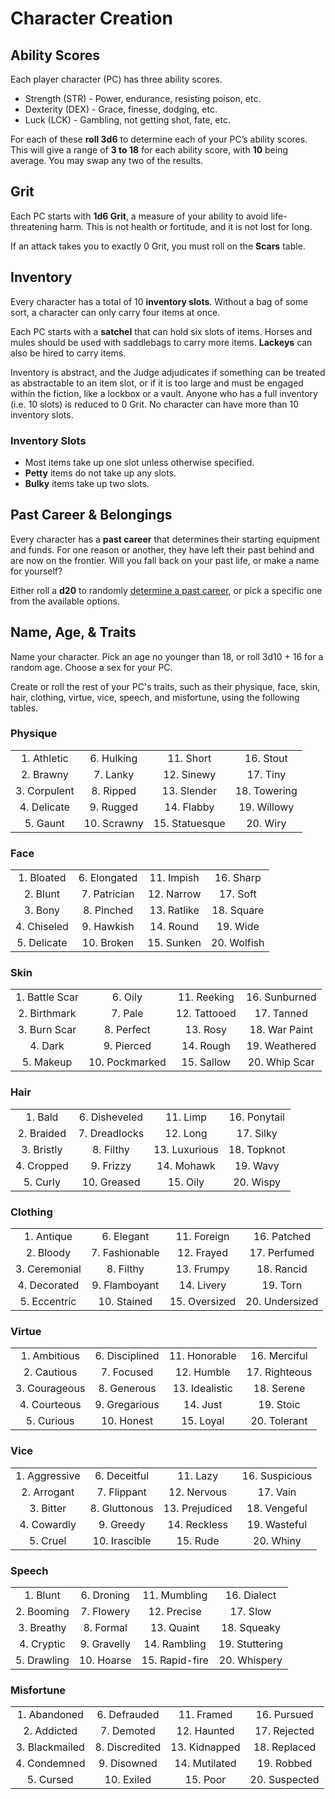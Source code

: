 # Character Creation
## Ability Scores
Each player character (PC) has three ability scores.
- Strength (STR) - Power, endurance, resisting poison, etc.
- Dexterity (DEX) - Grace, finesse, dodging, etc.
- Luck (LCK) - Gambling, not getting shot, fate, etc.

For each of these **roll 3d6** to determine each of your PC’s ability scores. This will give a range of **3 to 18** for each ability score, with **10** being average. You may swap any two of the results.
## Grit
Each PC starts with **1d6 Grit**, a measure of your ability to avoid life-threatening harm. This is not health or fortitude, and it is not lost for long.

If an attack takes you to exactly 0 Grit, you must roll on the **Scars** table.
## Inventory
Every character has a total of 10 **inventory slots**. Without a bag of some sort, a character can only carry four items at once.

Each PC starts with a **satchel** that can hold six slots of items. Horses and mules should be used with saddlebags to carry more items. **Lackeys** can also be hired to carry items.

Inventory is abstract, and the Judge adjudicates if something can be treated as abstractable to an item slot, or if it is too large and must be engaged within the fiction, like a lockbox or a vault. Anyone who has a full inventory (i.e. 10 slots) is reduced to 0 Grit. No character can have more than 10 inventory slots.
### Inventory Slots
- Most items take up one slot unless otherwise specified.
- **Petty** items do not take up any slots.
- **Bulky** items take up two slots.

## Past Career & Belongings
Every character has a **past career** that determines their starting equipment and funds. For one reason or another, they have left their past behind and are now on the frontier. Will you fall back on your past life, or make a name for yourself?

Either roll a **d20** to randomly [determine a past career](past-careers.md), or pick a specific one from the available options.
## Name, Age, & Traits
Name your character. Pick an age no younger than 18, or roll 3d10 + 16 for a random age. Choose a sex for your PC.

Create or roll the rest of your PC's traits, such as their physique, face, skin, hair, clothing, virtue, vice, speech, and misfortune, using the following tables.
### Physique
|              |             |                |              |
| :----------: | :---------: | :------------: | :----------: |
| 1. Athletic  | 6. Hulking  |   11. Short    |  16. Stout   |
|  2. Brawny   |  7. Lanky   |   12. Sinewy   |   17. Tiny   |
| 3. Corpulent |  8. Ripped  |  13. Slender   | 18. Towering |
| 4. Delicate  |  9. Rugged  |   14. Flabby   | 19. Willowy  |
|   5. Gaunt   | 10. Scrawny | 15. Statuesque |   20. Wiry   |
### Face
|             |              |             |             |
| :---------: | :----------: | :---------: | :---------: |
| 1. Bloated  | 6. Elongated | 11. Impish  |  16. Sharp  |
|  2. Blunt   | 7. Patrician | 12. Narrow  |  17. Soft   |
|   3. Bony   |  8. Pinched  | 13. Ratlike | 18. Square  |
| 4. Chiseled |  9. Hawkish  |  14. Round  |  19. Wide   |
| 5. Delicate |  10. Broken  | 15. Sunken  | 20. Wolfish |
### Skin
|                |                |              |               |
| :------------: | :------------: | :----------: | :-----------: |
| 1. Battle Scar |    6. Oily     | 11. Reeking  | 16. Sunburned |
|  2. Birthmark  |    7. Pale     | 12. Tattooed |  17. Tanned   |
|  3. Burn Scar  |   8. Perfect   |   13. Rosy   | 18. War Paint |
|    4. Dark     |   9. Pierced   |  14. Rough   | 19. Weathered |
|   5. Makeup    | 10. Pockmarked |  15. Sallow  | 20. Whip Scar |
### Hair
|            |               |               |              |
| :--------: | :-----------: | :-----------: | :----------: |
|  1. Bald   | 6. Disheveled |   11. Limp    | 16. Ponytail |
| 2. Braided | 7. Dreadlocks |   12. Long    |  17. Silky   |
| 3. Bristly |   8. Filthy   | 13. Luxurious | 18. Topknot  |
| 4. Cropped |   9. Frizzy   |  14. Mohawk   |   19. Wavy   |
|  5. Curly  |  10. Greased  |   15. Oily    |  20. Wispy   |
### Clothing
|               |                |               |                |
| :-----------: | :------------: | :-----------: | :------------: |
|  1. Antique   |   6. Elegant   |  11. Foreign  |  16. Patched   |
|   2. Bloody   | 7. Fashionable |  12. Frayed   |  17. Perfumed  |
| 3. Ceremonial |   8. Filthy    |  13. Frumpy   |   18. Rancid   |
| 4. Decorated  | 9. Flamboyant  |  14. Livery   |    19. Torn    |
| 5. Eccentric  |  10. Stained   | 15. Oversized | 20. Undersized |
### Virtue
|               |                |                |               |
| :-----------: | :------------: | :------------: | :-----------: |
| 1. Ambitious  | 6. Disciplined | 11. Honorable  | 16. Merciful  |
|  2. Cautious  |   7. Focused   |   12. Humble   | 17. Righteous |
| 3. Courageous |  8. Generous   | 13. Idealistic |  18. Serene   |
| 4. Courteous  | 9. Gregarious  |    14. Just    |   19. Stoic   |
|  5. Curious   |   10. Honest   |   15. Loyal    | 20. Tolerant  |
### Vice
|               |               |                |                |
| :-----------: | :-----------: | :------------: | :------------: |
| 1. Aggressive | 6. Deceitful  |    11. Lazy    | 16. Suspicious |
|  2. Arrogant  |  7. Flippant  |  12. Nervous   |    17. Vain    |
|   3. Bitter   | 8. Gluttonous | 13. Prejudiced |  18. Vengeful  |
|  4. Cowardly  |   9. Greedy   |  14. Reckless  |  19. Wasteful  |
|   5. Cruel    | 10. Irascible |    15. Rude    |   20. Whiny    |
### Speech
|             |             |                |                |
| :---------: | :---------: | :------------: | :------------: |
|  1. Blunt   | 6. Droning  |  11. Mumbling  |  16. Dialect   |
| 2. Booming  | 7. Flowery  |  12. Precise   |    17. Slow    |
| 3. Breathy  |  8. Formal  |   13. Quaint   |  18. Squeaky   |
| 4. Cryptic  | 9. Gravelly |  14. Rambling  | 19. Stuttering |
| 5. Drawling | 10. Hoarse  | 15. Rapid-fire |  20. Whispery  |
### Misfortune
|                |                |               |               |
| :------------: | :------------: | :-----------: | :-----------: |
|  1. Abandoned  |  6. Defrauded  |  11. Framed   |  16. Pursued  |
|  2. Addicted   |   7. Demoted   |  12. Haunted  | 17. Rejected  |
| 3. Blackmailed | 8. Discredited | 13. Kidnapped | 18. Replaced  |
|  4. Condemned  |  9. Disowned   | 14. Mutilated |  19. Robbed   |
|   5. Cursed    |   10. Exiled   |   15. Poor    | 20. Suspected |